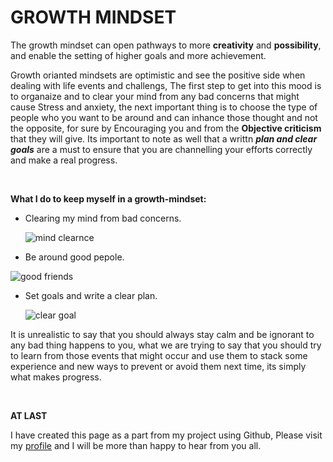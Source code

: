 # GROWTH MINDSET
 The growth mindset can open pathways to more **creativity** and **possibility**, and enable the setting of higher goals and more achievement.
 
 Growth orianted mindsets are optimistic and see the positive side when dealing with life events and challengs, The first step to get into this mood is to organaize and to clear your mind from any bad concerns that might cause Stress and anxiety, the next important thing is to choose the type of people who you want to be around and can inhance those thought and not the opposite, for sure by Encouraging you and from the **Objective criticism**  that they will give. Its important to note as well that a writtn ***plan and clear goals*** are a must to ensure that you are channelling your efforts correctly and make a real progress. 
 
 
 &nbsp;
 &nbsp;
 &nbsp;
 &nbsp;
 &nbsp;
 &nbsp;
 &nbsp;
 &nbsp;
 &nbsp;
 
 
 
 
 
**What I do to keep myself in a growth-mindset:** 
      
 * Clearing my mind from bad concerns.          
       
   ![mind clearnce](https://f.hubspotusercontent00.net/hubfs/5217252/Anahana_Infographic3_WebGraphics-01-1.png)    
   
 *   Be around good pepole. 
 
   ![good friends](https://cdni.iconscout.com/illustration/premium/thumb/friends-celebrating-christmas-3601056-3006965.png)
   
 *   Set goals and write a clear plan. 

     ![clear goal](https://www.parmetech.com/wp-content/uploads/2021/01/SMART-Goals-scaled.jpeg)


   It is unrealistic to say that you should always stay calm and be ignorant to any bad thing happens to you, what we are trying to say that you should try to learn from those
   events that might occur and use them to stack some experience and new ways to prevent or avoid them next time, its simply what makes progress.
 
   &nbsp;
   &nbsp;
   &nbsp;
   &nbsp;
   &nbsp;
   &nbsp;
   &nbsp;
   &nbsp;
    
    
   **AT LAST**
 
  I have created this page as a part from my project using Github, Please visit my [profile](https://github.com/Emam96) and I will be more than happy to hear from you all. 
 
 
